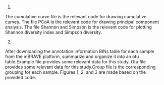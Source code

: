 1.
The cumulative curve file is the relevant code for drawing cumulative curves. The file PCoA is the relevant code for drawing principal component analysis. The file Shannon and Simpson is the relevant code for plotting Shannon diversity index and Simpson diversity.

2.
After downloading the annotation information BINs table for each sample from the mBRAVE platform, summarize and organize it into an otu table.Example file provides some relevant data for this study. Otu file provides some relevant data for this study.Group file is the corresponding grouping for each sample. Figures 1, 2, and 3 are made based on the provided code.

